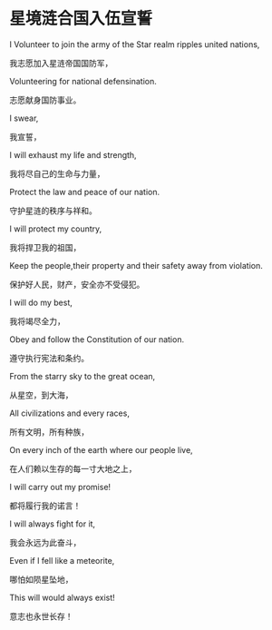 # 星境涟合国入伍宣誓





I Volunteer to join the army of the Star realm ripples united nations,

我志愿加入星涟帝国国防军，



Volunteering for national defensination.

志愿献身国防事业。



I swear,

我宣誓，



I will exhaust my life and strength,

我将尽自己的生命与力量，



Protect the law and peace of our nation.

守护星涟的秩序与祥和。



I will protect my country,

我将捍卫我的祖国，



Keep the people,their property and their safety away from violation.

保护好人民，财产，安全亦不受侵犯。



I will do my best,

我将竭尽全力，



Obey and follow the Constitution of our nation.

遵守执行宪法和条约。



From the starry sky to the great ocean,

从星空，到大海，



All civilizations and every races,

所有文明，所有种族，



On every inch of the earth where our people live,

在人们赖以生存的每一寸大地之上，



I will carry out my promise!

都将履行我的诺言！



I will always fight for it,

我会永远为此奋斗，



Even if I fell like a meteorite,

哪怕如陨星坠地，



This will would always exist!

意志也永世长存！















